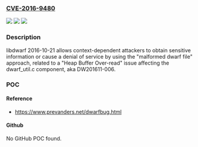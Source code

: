 ### [CVE-2016-9480](https://cve.mitre.org/cgi-bin/cvename.cgi?name=CVE-2016-9480)
![](https://img.shields.io/static/v1?label=Product&message=n%2Fa&color=blue)
![](https://img.shields.io/static/v1?label=Version&message=n%2Fa&color=blue)
![](https://img.shields.io/static/v1?label=Vulnerability&message=n%2Fa&color=brighgreen)

### Description

libdwarf 2016-10-21 allows context-dependent attackers to obtain sensitive information or cause a denial of service by using the "malformed dwarf file" approach, related to a "Heap Buffer Over-read" issue affecting the dwarf_util.c component, aka DW201611-006.

### POC

#### Reference
- https://www.prevanders.net/dwarfbug.html

#### Github
No GitHub POC found.

